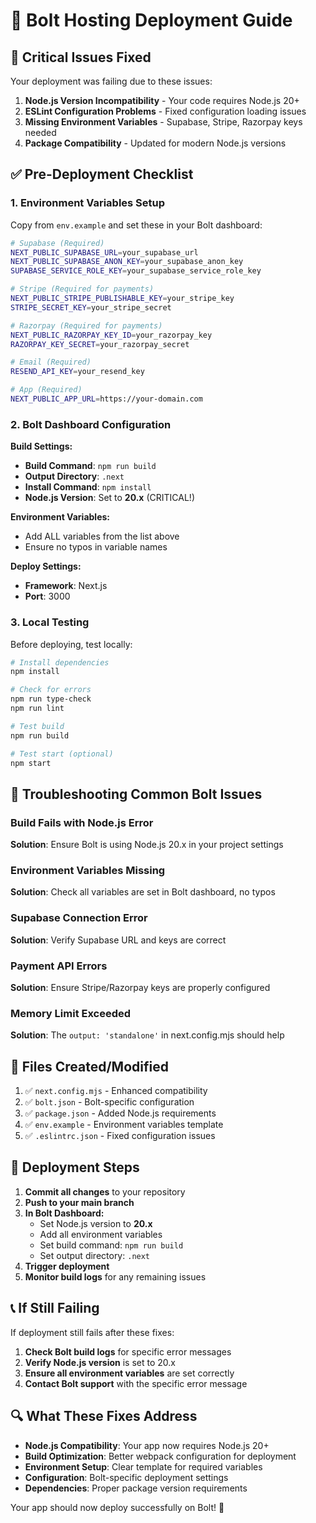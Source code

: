 # 🚀 Bolt Hosting Deployment Guide

## 🚨 Critical Issues Fixed

Your deployment was failing due to these issues:

1. **Node.js Version Incompatibility** - Your code requires Node.js 20+
2. **ESLint Configuration Problems** - Fixed configuration loading issues
3. **Missing Environment Variables** - Supabase, Stripe, Razorpay keys needed
4. **Package Compatibility** - Updated for modern Node.js versions

## ✅ Pre-Deployment Checklist

### 1. **Environment Variables Setup**
Copy from `env.example` and set these in your Bolt dashboard:

```bash
# Supabase (Required)
NEXT_PUBLIC_SUPABASE_URL=your_supabase_url
NEXT_PUBLIC_SUPABASE_ANON_KEY=your_supabase_anon_key
SUPABASE_SERVICE_ROLE_KEY=your_supabase_service_role_key

# Stripe (Required for payments)
NEXT_PUBLIC_STRIPE_PUBLISHABLE_KEY=your_stripe_key
STRIPE_SECRET_KEY=your_stripe_secret

# Razorpay (Required for payments)
NEXT_PUBLIC_RAZORPAY_KEY_ID=your_razorpay_key
RAZORPAY_KEY_SECRET=your_razorpay_secret

# Email (Required)
RESEND_API_KEY=your_resend_key

# App (Required)
NEXT_PUBLIC_APP_URL=https://your-domain.com
```

### 2. **Bolt Dashboard Configuration**

**Build Settings:**
- **Build Command**: `npm run build`
- **Output Directory**: `.next`
- **Install Command**: `npm install`
- **Node.js Version**: Set to **20.x** (CRITICAL!)

**Environment Variables:**
- Add ALL variables from the list above
- Ensure no typos in variable names

**Deploy Settings:**
- **Framework**: Next.js
- **Port**: 3000

### 3. **Local Testing**

Before deploying, test locally:

```bash
# Install dependencies
npm install

# Check for errors
npm run type-check
npm run lint

# Test build
npm run build

# Test start (optional)
npm start
```

## 🔧 Troubleshooting Common Bolt Issues

### **Build Fails with Node.js Error**
**Solution**: Ensure Bolt is using Node.js 20.x in your project settings

### **Environment Variables Missing**
**Solution**: Check all variables are set in Bolt dashboard, no typos

### **Supabase Connection Error**
**Solution**: Verify Supabase URL and keys are correct

### **Payment API Errors**
**Solution**: Ensure Stripe/Razorpay keys are properly configured

### **Memory Limit Exceeded**
**Solution**: The `output: 'standalone'` in next.config.mjs should help

## 📁 Files Created/Modified

1. ✅ `next.config.mjs` - Enhanced compatibility
2. ✅ `bolt.json` - Bolt-specific configuration
3. ✅ `package.json` - Added Node.js requirements
4. ✅ `env.example` - Environment variables template
5. ✅ `.eslintrc.json` - Fixed configuration issues

## 🚀 Deployment Steps

1. **Commit all changes** to your repository
2. **Push to your main branch**
3. **In Bolt Dashboard:**
   - Set Node.js version to **20.x**
   - Add all environment variables
   - Set build command: `npm run build`
   - Set output directory: `.next`
4. **Trigger deployment**
5. **Monitor build logs** for any remaining issues

## 📞 If Still Failing

If deployment still fails after these fixes:

1. **Check Bolt build logs** for specific error messages
2. **Verify Node.js version** is set to 20.x
3. **Ensure all environment variables** are set correctly
4. **Contact Bolt support** with the specific error message

## 🔍 What These Fixes Address

- **Node.js Compatibility**: Your app now requires Node.js 20+
- **Build Optimization**: Better webpack configuration for deployment
- **Environment Setup**: Clear template for required variables
- **Configuration**: Bolt-specific deployment settings
- **Dependencies**: Proper package version requirements

Your app should now deploy successfully on Bolt! 🎉

